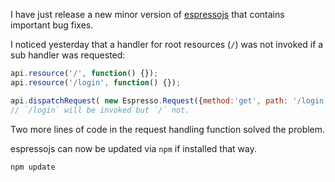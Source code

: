 I have just release a new minor version of [espressojs](https://github.com/dak0rn/espressojs)
that contains important bug fixes.

I noticed yesterday that a handler for root resources (`/`) was not invoked
if a sub handler was requested:

```javascript
api.resource('/', function() {});
api.resource('/login', function() {});

api.dispatchRequest( new Espresso.Request({method:'get', path: '/login'}) );
// `/login` will be invoked but `/` not.
```

Two more lines of code in the request handling function solved the problem.

espressojs can now be updated via `npm` if installed that way.

```bash
npm update
```
